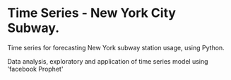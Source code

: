 # Time Series - New York City Subway.

Time series for forecasting New York subway station usage, using Python.


Data analysis, exploratory and application of time series model using 'facebook Prophet'
